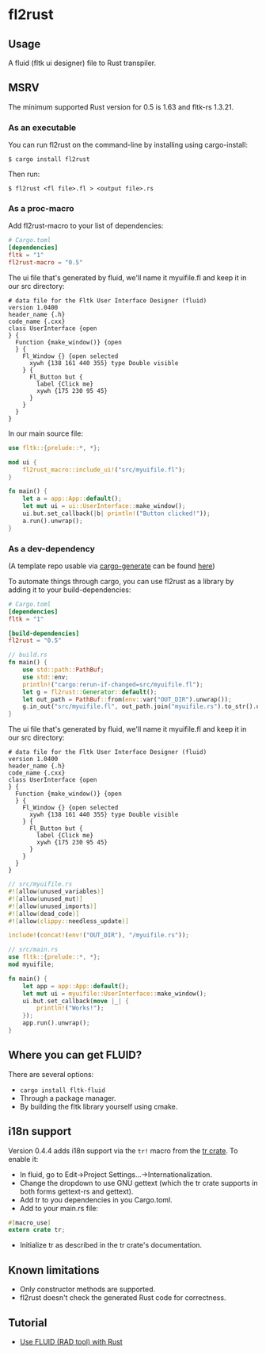 # fl2rust

## Usage

A fluid (fltk ui designer) file to Rust transpiler.

## MSRV
The minimum supported Rust version for 0.5 is 1.63 and fltk-rs 1.3.21.

### As an executable

You can run fl2rust on the command-line by installing using cargo-install:
```
$ cargo install fl2rust
``` 
Then run:
```
$ fl2rust <fl file>.fl > <output file>.rs
```

### As a proc-macro
Add fl2rust-macro to your list of dependencies:
```toml
# Cargo.toml
[dependencies]
fltk = "1"
fl2rust-macro = "0.5"
```

The ui file that's generated by fluid, we'll name it myuifile.fl and keep it in our src directory:
```
# data file for the Fltk User Interface Designer (fluid)
version 1.0400
header_name {.h}
code_name {.cxx}
class UserInterface {open
} {
  Function {make_window()} {open
  } {
    Fl_Window {} {open selected
      xywh {138 161 440 355} type Double visible
    } {
      Fl_Button but {
        label {Click me}
        xywh {175 230 95 45}
      }
    }
  }
}
```

In our main source file:
```rust
use fltk::{prelude::*, *};

mod ui {
    fl2rust_macro::include_ui!("src/myuifile.fl");
}

fn main() {
    let a = app::App::default();
    let mut ui = ui::UserInterface::make_window();
    ui.but.set_callback(|b| println!("Button clicked!"));
    a.run().unwrap();
}
```

### As a dev-dependency

(A template repo usable via [cargo-generate](https://crates.io/crates/cargo-generate) can be found [here](https://github.com/fltk-rs/fl2rust-template))

To automate things through cargo, you can use fl2rust as a library by adding it to your build-dependencies:

```toml
# Cargo.toml
[dependencies]
fltk = "1"

[build-dependencies]
fl2rust = "0.5"
```

```rust
// build.rs
fn main() {
    use std::path::PathBuf;
    use std::env;
    println!("cargo:rerun-if-changed=src/myuifile.fl");
    let g = fl2rust::Generator::default();
    let out_path = PathBuf::from(env::var("OUT_DIR").unwrap());
    g.in_out("src/myuifile.fl", out_path.join("myuifile.rs").to_str().unwrap()).expect("Failed to generate rust from fl file!");
}
```

The ui file that's generated by fluid, we'll name it myuifile.fl and keep it in our src directory:
```
# data file for the Fltk User Interface Designer (fluid)
version 1.0400
header_name {.h}
code_name {.cxx}
class UserInterface {open
} {
  Function {make_window()} {open
  } {
    Fl_Window {} {open selected
      xywh {138 161 440 355} type Double visible
    } {
      Fl_Button but {
        label {Click me}
        xywh {175 230 95 45}
      }
    }
  }
}
```

```rust
// src/myuifile.rs
#![allow(unused_variables)]
#![allow(unused_mut)]
#![allow(unused_imports)]
#![allow(dead_code)]
#![allow(clippy::needless_update)]

include!(concat!(env!("OUT_DIR"), "/myuifile.rs"));
```

```rust
// src/main.rs
use fltk::{prelude::*, *};
mod myuifile;

fn main() {
    let app = app::App::default();
    let mut ui = myuifile::UserInterface::make_window();
    ui.but.set_callback(move |_| {
        println!("Works!");
    });
    app.run().unwrap();
}
```

## Where you can get FLUID?
There are several options:
- `cargo install fltk-fluid`
- Through a package manager.
- By building the fltk library yourself using cmake.

## i18n support
Version 0.4.4 adds i18n support via the `tr!` macro from the [tr crate](https://crates.io/crates/tr). 
To enable it:
- In fluid, go to Edit->Project Settings...->Internationalization.
- Change the dropdown to use GNU gettext (which the tr crate supports in both forms gettext-rs and gettext).
- Add tr to you dependencies in you Cargo.toml.
- Add to your main.rs file:
```rust
#[macro_use]
extern crate tr;
```
- Initialize tr as described in the tr crate's documentation.

## Known limitations
- Only constructor methods are supported.
- fl2rust doesn't check the generated Rust code for correctness.

## Tutorial
- [Use FLUID (RAD tool) with Rust](https://www.youtube.com/watch?v=k_P0wG3-dNk)

